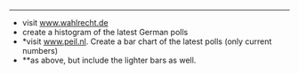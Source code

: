 ----
- visit www.wahlrecht.de
- create a histogram of the latest German polls
- *visit www.peil.nl. Create a bar chart of the latest polls (only current numbers)
- **as above, but include the lighter bars as well. 
